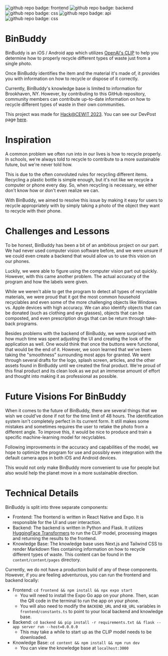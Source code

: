 ![github repo badge: frontend](https://img.shields.io/badge/Frontend-Expo-black) ![github repo badge: backend](https://img.shields.io/badge/Backend-Flask-white) ![github repo badge: css](https://img.shields.io/badge/Backend-NextJS-blue) ![github repo badge: api](https://img.shields.io/badge/API-Clip-purple) ![github repo badge: css](https://img.shields.io/badge/CSS-TailwindCSS-blue) 

# BinBuddy

BinBuddy is an iOS / Android app which utilizes [OpenAI's CLIP](https://openai.com/research/clip) to help you determine how to properly recycle different types of waste just from a single photo.

Once BinBuddy identifies the item and the material it's made of, it provides you with information on how to recycle or dispose of it correctly.

Currently, BinBuddy's knowledge base is limited to information for Brookhaven, NY. However, by contributing to this GitHub repository, community members can contribute up-to-date information on how to recycle different types of waste in their own communities.

This project was made for [Hack@CEWIT 2023](https://www.cewit.org/hackatcewit/). You can see our DevPost page [here](https://devpost.com/software/binbuddy).

# Inspiration

A common problem we often run into in our lives is how to recycle properly. In schools, we're always told to recycle to contribute to a more sustainable future, but we're never told how.

This is due to the often convoluted rules for recycling different items. Recycling a plastic bottle is simple enough, but it's not like we recycle a computer or phone every day. So, when recycling is necessary, we either don't know how or don't even realize we can.

With BinBuddy, we aimed to resolve this issue by making it easy for users to recycle appropriately with by simply taking a photo of the object they want to recycle with their phone.

# Challenges and Lessons

To be honest, BinBuddy has been a bit of an ambitious project on our part. We had never used computer vision software before, and we were unsure if we could even create a backend that would allow us to use this vision on our phones.

Luckily, we were able to figure using the computer vision part out quickly. However, with this came another problem. The actual accuracy of the program and how the labels were given.

While we weren't able to get the program to detect all types of recyclable materials, we were proud that it got the most common household recyclables and even some of the more challenging objects like Windows vs. Apple devices with high accuracy. We can also identify objects that can be donated (such as clothing and eye glasses), objects that can be composted, and even prescription drugs that can be return through take-back programs.

Besides problems with the backend of BinBuddy, we were surprised with how much time was spent adjusting the UI and creating the look of the application as well. One would think that once the buttons were functional, that would be the end of it. However, we soon learned that we've been taking the "smoothness" surrounding most apps for granted. We went through several drafts for the logo, splash screen, articles, and the other assets found in BinBuddy until we created the final product. We're proud of this final product and its clean look as we put an immense amount of effort and thought into making it as professional as possible.

# Future Visions For BinBuddy

When it comes to the future of BinBuddy, there are several things that we wish we could've done if not for the time limit of 48 hours. The identification system isn't completely perfect in its current form. It still makes some mistakes and sometimes requires the user to retake the photo from a different angle. To improve this, it would be nice to produce and train a specific machine-learning model for recyclables.

Following improvements in the accuracy and capabilities of the model, we hope to optimize the program for use and possibly even integration with the default camera apps in both iOS and Android devices.

This would not only make BinBuddy more convenient to use for people but also would help the planet move in a more sustainable direction.

# Technical Details

BinBuddy is split into three separate components:
- Frontend: The frontend is written in React Native and Expo. It is responsible for the UI and user interaction.
- Backend: The backend is written in Python and Flask. It utilizes [HuggingFace Transformers](https://huggingface.co/transformers/) to run the CLIP model, processing images and returning the results to the frontend.
- Knowledge Base: The knowledge base uses Next.js and Tailwind CSS to render Markdown files containing information on how to recycle different types of waste. This content can be found in the `content/content/pages` directory.

Currently, we do not have a production build of any of these components. However, if you are feeling adventurous, you can run the frontend and backend locally:
- Frontend: `cd frontend && npm install && npx expo start`
    - You will need to install the Expo Go app on your phone. Then, scan the QR code in the terminal to run the app on your phone.
    - You will also need to modify the `BACKEND_URL` and `KB_URL` variables in `frontend/constants.ts` to point to your local backend and knowledge base.
- Backend: `cd backend && pip install -r requirements.txt && flask --app server run --host=0.0.0.0`
    - This may take a while to start up as the CLIP model needs to be downloaded.
- Knowledge Base: `cd content && npm install && npm run dev`
    - You can view the knowledge base at `localhost:3000`
